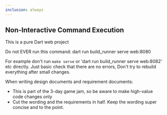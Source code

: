 ```yaml
---
inclusion: always
---
```


## Non-Interactive Command Execution

This is a pure Dart web project

Do not EVER run this command:
dart run build_runner serve web:8080

For example don't run `make serve` or 'dart run build_runner serve web:8082' etc directly.
Just basic check that there are no errors, Don't try to rebuild everything after small changes.

When writing design documents and requirement documents:
* This is part of the 3-day game jam, so be aware to make high-value code changes only
* Cut the wording and the requirements in half. Keep the wording super concise and to the point. 
